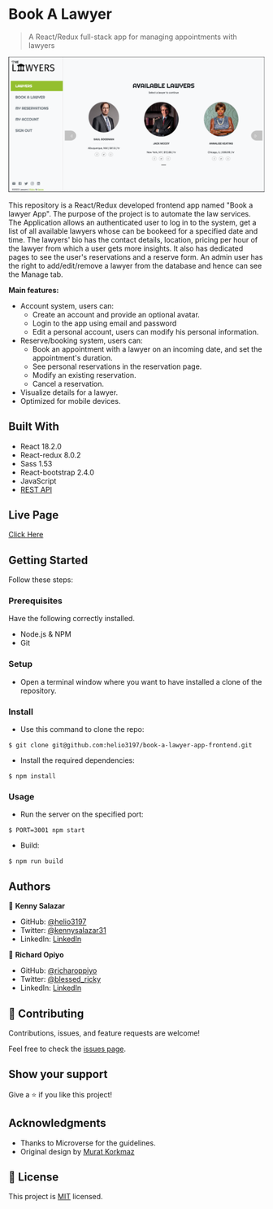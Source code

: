 # Book A Lawyer

> A React/Redux full-stack app for managing appointments with lawyers

![screenshot](./screenshot.png)


This repository is a React/Redux developed frontend app named "Book a lawyer App". The purpose of the project is to automate the law services. The Application allows an authenticated user to log in to the system, get a list of all available lawyers whose can be bookeed for a specified date and time. The lawyers' bio has the contact details, location, pricing per hour of the lawyer from which a user gets more insights. It also has dedicated pages to see the user's reservations and a reserve form. An admin user has the right to add/edit/remove a lawyer from the database and hence can see the Manage tab.

**Main features:**
- Account system, users can:
  - Create an account and provide an optional avatar.
  - Login to the app using email and password
  - Edit a personal account, users can modify his personal information.
- Reserve/booking system, users can:
  - Book an appointment with a lawyer on an incoming date, and set the appointment's duration.
  - See personal reservations in the reservation page.
  - Modify an existing reservation.
  - Cancel a reservation.
- Visualize details for a lawyer.
- Optimized for mobile devices.


## Built With

- React 18.2.0
- React-redux 8.0.2
- Sass 1.53
- React-bootstrap 2.4.0
- JavaScript
- [REST API](https://github.com/richardoppiyo/book-a-lawyer-App-backend)

## Live Page

[Click Here]()


## Getting Started

Follow these steps:

### Prerequisites

Have the following correctly installed.
- Node.js & NPM
- Git

### Setup

- Open a terminal window where you want to have installed a clone of the repository.

### Install

- Use this command to clone the repo:
```
$ git clone git@github.com:helio3197/book-a-lawyer-app-frontend.git
```
- Install the required dependencies:
```
$ npm install
```
### Usage

- Run the server on the specified port:
```
$ PORT=3001 npm start
```
- Build:
```
$ npm run build
```

## Authors

👤 **Kenny Salazar**

- GitHub: [@helio3197](https://github.com/helio3197)
- Twitter: [@kennysalazar31](https://twitter.com/kennysalazar31)
- LinkedIn: [LinkedIn](https://linkedin.com/in/kenny-salazar-1a1687110)

👤 **Richard Opiyo**

- GitHub: [@richaroppiyo](https://github.com/richardoppiyo)
- Twitter: [@blessed_ricky](https://twitter.com/blessed_ricky)
- LinkedIn: [LinkedIn](https://www.linkedin.com/in/richardoppiyo/)


## 🤝 Contributing

Contributions, issues, and feature requests are welcome!

Feel free to check the [issues page](../../issues/).

## Show your support

Give a ⭐️ if you like this project!

## Acknowledgments

- Thanks to Microverse for the guidelines.
- Original design by [Murat Korkmaz](https://www.behance.net/muratk)


## 📝 License

This project is [MIT](./MIT.md) licensed.
